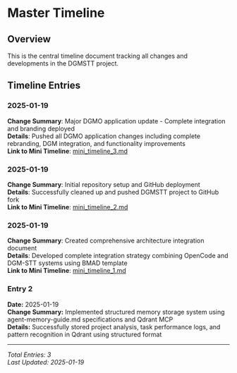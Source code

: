 # Master Timeline

## Overview

This is the central timeline document tracking all changes and developments in the DGMSTT project.

## Timeline Entries

### 2025-01-19

**Change Summary**: Major DGMO application update - Complete integration and branding deployed  
**Details**: Pushed all DGMO application changes including complete rebranding, DGM integration, and
functionality improvements  
**Link to Mini Timeline**: [mini_timeline_3.md](mini_timeline_3.md)

### 2025-01-19

**Change Summary**: Initial repository setup and GitHub deployment  
**Details**: Successfully cleaned up and pushed DGMSTT project to GitHub fork  
**Link to Mini Timeline**: [mini_timeline_2.md](mini_timeline_2.md)

### 2025-01-19

**Change Summary**: Created comprehensive architecture integration document  
**Details**: Developed complete integration strategy combining OpenCode and DGM-STT systems using
BMAD template  
**Link to Mini Timeline**: [mini_timeline_1.md](mini_timeline_1.md)

### Entry 2

**Date:** 2025-01-19  
**Change Summary:** Implemented structured memory storage system using agent-memory-guide.md
specifications and Qdrant MCP  
**Details:** Successfully stored project analysis, task performance logs, and pattern recognition in
Qdrant using structured format

---

_Total Entries: 3_  
_Last Updated: 2025-01-19_
